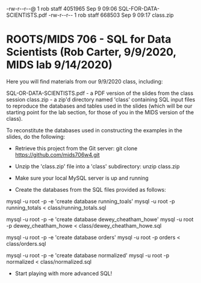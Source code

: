 -rw-r--r--@ 1 rob  staff  4051965 Sep  9 09:06 SQL-FOR-DATA-SCIENTISTS.pdf
-rw-r--r--  1 rob  staff   668503 Sep  9 09:17 class.zip

# ROOTS/MIDS 706 - SQL for Data Scientists (Rob Carter, 9/9/2020, MIDS lab 9/14/2020)

Here you will find materials from our 9/9/2020 class, including:

SQL-OR-DATA-SCIENTISTS.pdf - a PDF version of the slides from the class session
class.zip - a zip'd directory named 'class' containing SQL input files to reproduce the databases and tables used in the slides (which will be our starting point for the lab section, for those of you in the MIDS version of the class).

To reconstitute the databases used in constructing the examples in the slides, do the following:

* Retrieve this project from the Git server:  git clone https://github.com/mids706w4.git

* Unzip the 'class.zip' file into a 'class' subdirectory:  unzip class.zip

* Make sure your local MySQL server is up and running 

* Create the databases from the SQL files provided as follows:

mysql -u root -p -e 'create database running_toals'
mysql -u root -p running_totals < class/running_totals.sql

mysql -u root -p -e 'create database dewey_cheatham_howe'
mysql -u root -p dewey_cheatham_howe < class/dewey_cheatham_howe.sql

mysql -u root -p -e 'create database orders'
mysql -u root -p  orders < class/orders.sql

mysql -u root -p -e 'create database normalized'
mysql -u root -p normalized < class/normalized.sql

* Start playing with more advanced SQL!

